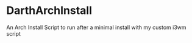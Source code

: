 # DarthArchInstall
An Arch Install Script to run after a minimal install with my custom i3wm script
